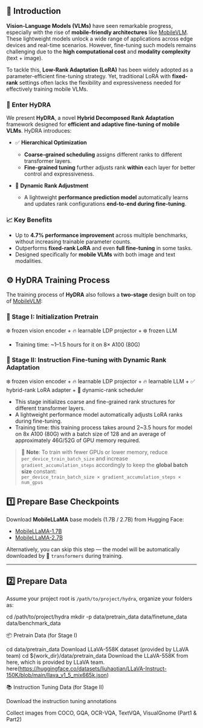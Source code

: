 ## 🧠 Introduction

**Vision-Language Models (VLMs)** have seen remarkable progress, especially with the rise of **mobile-friendly architectures** like [MobileVLM](https://github.com/Meituan-AutoML/MobileVLM). These lightweight models unlock a wide range of applications across edge devices and real-time scenarios. However, fine-tuning such models remains challenging due to the **high computational cost** and **modality complexity** (text + image).

To tackle this, **Low-Rank Adaptation (LoRA)** has been widely adopted as a parameter-efficient fine-tuning strategy. Yet, traditional LoRA with **fixed-rank** settings often lacks the flexibility and expressiveness needed for effectively training mobile VLMs.

### 🌊 Enter HyDRA

We present **HyDRA**, a novel **Hybrid Decomposed Rank Adaptation** framework designed for **efficient and adaptive fine-tuning of mobile VLMs**. HyDRA introduces:

- ✅ **Hierarchical Optimization**  
  - **Coarse-grained scheduling** assigns different ranks to different transformer layers.  
  - **Fine-grained tuning** further adjusts rank **within** each layer for better control and expressiveness.

- 🔁 **Dynamic Rank Adjustment**  
  - A lightweight **performance prediction model** automatically learns and updates rank configurations **end-to-end during fine-tuning**.

### 📈 Key Benefits

- Up to **4.7% performance improvement** across multiple benchmarks, without increasing trainable parameter counts.
- Outperforms **fixed-rank LoRA** and even **full fine-tuning** in some tasks.
- Designed specifically for **mobile VLMs** with both image and text modalities.

## ⚙️ HyDRA Training Process

The training process of **HyDRA** also follows a **two-stage** design built on top of [MobileVLM](https://github.com/Meituan-AutoML/MobileVLM):

### 🧩 Stage I: Initialization Pretrain

❄️ frozen vision encoder + 🔥 learnable LDP projector + ❄️ frozen LLM

- Training time: ~1–1.5 hours for it on 8× A100 (80G)  


### 🧠 Stage II: Instruction Fine-tuning with Dynamic Rank Adaptation

❄️ frozen vision encoder + 🔥 learnable LDP projector + 🔥 learnable LLM + ✅ hybrid-rank LoRA adapter + 🔁 dynamic-rank scheduler

- This stage initializes coarse and fine-grained rank structures for different transformer layers.
- A lightweight performance model automatically adjusts LoRA ranks during fine-tuning.
- Training time: this training process takes around 2~3.5 hours for model on 8x A100 (80G) with a batch size of 128 and an average of approximately 46G/52G of GPU memory required.


> 📝 **Note**: To train with fewer GPUs or lower memory, reduce `per_device_train_batch_size` and increase `gradient_accumulation_steps` accordingly to keep the **global batch size** constant:  
> `per_device_train_batch_size × gradient_accumulation_steps × num_gpus`

## 1️⃣ Prepare Base Checkpoints

Download **MobileLLaMA** base models (1.7B / 2.7B) from Hugging Face:  
- [MobileLLaMA-1.7B](https://huggingface.co/mtgv/MobileLLaMA-1.4B-Chat)  
- [MobileLLaMA-2.7B](https://huggingface.co/mtgv/MobileLLaMA-2.7B-Chat)

Alternatively, you can skip this step — the model will be automatically downloaded by 🤗 `transformers` during training.

---

## 2️⃣ Prepare Data

Assume your project root is `/path/to/project/hydra`, organize your folders as:

cd /path/to/project/hydra
mkdir -p data/pretrain_data data/finetune_data data/benchmark_data

📦 Pretrain Data (for Stage I)

cd data/pretrain_data
Download LLaVA-558K dataset (provided by LLaVA team)
cd ${work_dir}/data/pretrain_data
Download the LLaVA-558K from here, which is provided by LLaVA team.
here(https://huggingface.co/datasets/liuhaotian/LLaVA-Instruct-150K/blob/main/llava_v1_5_mix665k.json)

📚 Instruction Tuning Data (for Stage II)

Download the instruction tuning annotations

Collect images from COCO, GQA, OCR-VQA, TextVQA, VisualGnome (Part1 & Part2)

